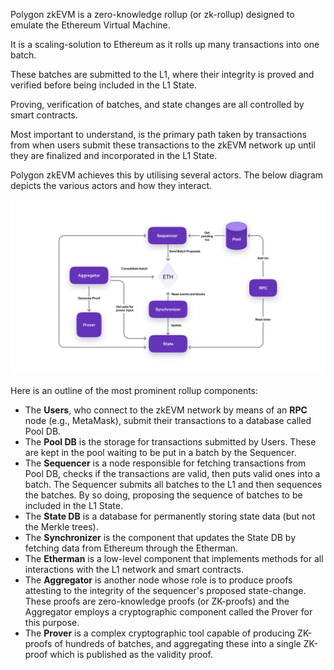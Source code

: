 Polygon zkEVM is a zero-knowledge rollup (or zk-rollup) designed to emulate the Ethereum Virtual Machine.

It is a scaling-solution to Ethereum as it rolls up many transactions into one batch. 

These batches are submitted to the L1, where their integrity is proved and verified before being included in the L1 State.

Proving, verification of batches, and state changes are all controlled by smart contracts.

Most important to understand, is the primary path taken by transactions from when users submit these transactions to the zkEVM network up until they are finalized and incorporated in the L1 State. 

Polygon zkEVM achieves this by utilising several actors. The below diagram depicts the various actors and how they interact.


![zkEVM option architecture](../../img/cdk/cdk-zkevm-arch-overview.png)


Here is an outline of the most prominent rollup components:

- The **Users**, who connect to the zkEVM network by means of an **RPC** node (e.g., MetaMask), submit their transactions to a database called Pool DB.
- The **Pool DB** is the storage for transactions submitted by Users. These are kept in the pool waiting to be put in a batch by the Sequencer.
- The **Sequencer** is a node responsible for fetching transactions from Pool DB, checks if the transactions are valid, then puts valid ones into a batch. The Sequencer submits all batches to the L1 and then sequences the batches. By so doing, proposing the sequence of batches to be included in the L1 State.
- The **State DB** is a database for permanently storing state data (but not the Merkle trees).
- The **Synchronizer** is the component that updates the State DB by fetching data from Ethereum through the Etherman.
- The **Etherman** is a low-level component that implements methods for all interactions with the L1 network and smart contracts.
- The **Aggregator** is another node whose role is to produce proofs attesting to the integrity of the sequencer's proposed state-change. These proofs are zero-knowledge proofs (or ZK-proofs) and the Aggregator employs a cryptographic component called the Prover for this purpose.
- The **Prover** is a complex cryptographic tool capable of producing ZK-proofs of hundreds of batches, and aggregating these into a single ZK-proof which is published as the validity proof.
